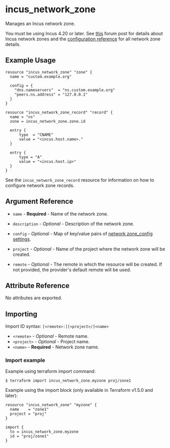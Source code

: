 # incus_network_zone

Manages an Incus network zone.

You must be using Incus 4.20 or later. See
[this](https://discuss.linuxcontainers.org/t/incus-built-in-dns-server/12033)
forum post for details about Incus network zones and the
[configuration reference](https://documentation.ubuntu.com/incus/en/latest/howto/network_zones/)
for all network zone details.

## Example Usage

```hcl
resource "incus_network_zone" "zone" {
  name = "custom.example.org"

  config = {
    "dns.nameservers"  = "ns.custom.example.org"
    "peers.ns.address" = "127.0.0.1"
  }
}

resource "incus_network_zone_record" "record" {
  name = "ns"
  zone = incus_network_zone.zone.id

  entry {
      type  = "CNAME"
      value = "<incus.host.name>."
  }

  entry {
      type = "A"
      value = "<incus.host.ip>"
  }
}
```

See the `incus_network_zone_record` resource for information on how to configure network zone records.

## Argument Reference

- `name` - **Required** - Name of the network zone.

- `description` - _Optional_ - Description of the network zone.

- `config` - _Optional_ - Map of key/value pairs of
  [network zone_config settings](https://documentation.ubuntu.com/incus/en/latest/howto/network_zones/#configuration-options).

- `project` - _Optional_ - Name of the project where the network zone will be created.

- `remote` - _Optional_ - The remote in which the resource will be created. If
  not provided, the provider's default remote will be used.

## Attribute Reference

No attributes are exported.

## Importing

Import ID syntax: `[<remote>:][<project>/]<name>`

- `<remote>` - _Optional_ - Remote name.
- `<project>` - _Optional_ - Project name.
- `<name>` - **Required** - Network zone name.

### Import example

Example using terraform import command:

```shell
$ terraform import incus_network_zone.myzone proj/zone1
```

Example using the import block (only available in Terraform v1.5.0 and later):

```hcl
resource "incus_network_zone" "myzone" {
  name    = "zone1"
  project = "proj"
}

import {
  to = incus_network_zone.myzone
  id = "proj/zone1"
}
```
